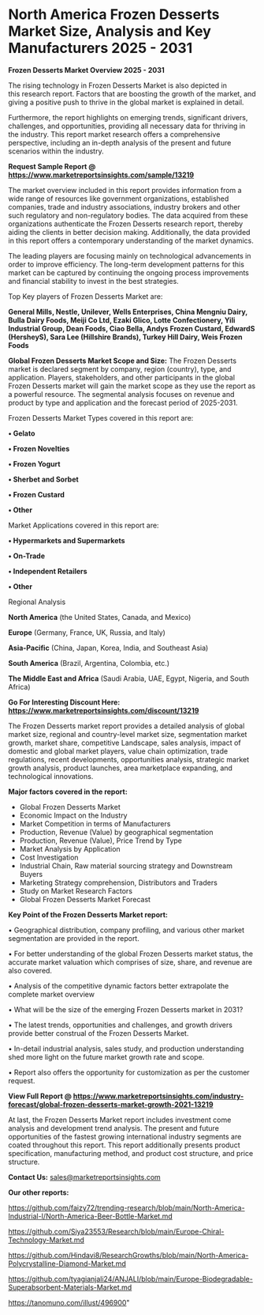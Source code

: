 # North America Frozen Desserts Market Size, Analysis and Key Manufacturers 2025 - 2031

<Strong> Frozen Desserts Market Overview 2025 - 2031</strong>

The rising technology in Frozen Desserts Market is also depicted in this research report. Factors that are boosting the growth of the market, and giving a positive push to thrive in the global market is explained in detail.

Furthermore, the report highlights on emerging trends, significant drivers, challenges, and opportunities, providing all necessary data for thriving in the industry. This report market research offers a comprehensive perspective, including an in-depth analysis of the present and future scenarios within the industry.

<strong>Request Sample Report @ <a href=https://www.marketreportsinsights.com/sample/13219>https://www.marketreportsinsights.com/sample/13219</a></strong>

The market overview included in this report provides information from a wide range of resources like government organizations, established companies, trade and industry associations, industry brokers and other such regulatory and non-regulatory bodies. The data acquired from these organizations authenticate the Frozen Desserts research report, thereby aiding the clients in better decision making. Additionally, the data provided in this report offers a contemporary understanding of the market dynamics.

The leading players are focusing mainly on technological advancements in order to improve efficiency. The long-term development patterns for this market can be captured by continuing the ongoing process improvements and financial stability to invest in the best strategies.

Top Key players of Frozen Desserts Market are:

<strong>General Mills, Nestle, Unilever, Wells Enterprises, China Mengniu Dairy, Bulla Dairy Foods, Meiji Co Ltd, Ezaki Glico, Lotte Confectionery, Yili Industrial Group, Dean Foods, Ciao Bella, Andys Frozen Custard, EdwardS (HersheyS), Sara Lee (Hillshire Brands), Turkey Hill Dairy, Weis Frozen Foods</strong>

<strong><b>Global Frozen Desserts Market Scope and Size:</b></strong>
The Frozen Desserts market is declared segment by company, region (country), type, and application. Players, stakeholders, and other participants in the global Frozen Desserts market will gain the market scope as they use the report as a powerful resource. The segmental analysis focuses on revenue and product by type and application and the forecast period of 2025-2031.

Frozen Desserts Market Types covered in this report are:

<strong>• Gelato

• Frozen Novelties

• Frozen Yogurt

• Sherbet and Sorbet

• Frozen Custard

• Other</strong>

Market Applications covered in this report are:

<strong>• Hypermarkets and Supermarkets

• On-Trade

• Independent Retailers

• Other</strong> 

Regional Analysis

<strong>North America</strong> (the United States, Canada, and Mexico)

<strong>Europe</strong> (Germany, France, UK, Russia, and Italy)

<strong>Asia-Pacific</strong> (China, Japan, Korea, India, and Southeast Asia)

<strong>South America</strong> (Brazil, Argentina, Colombia, etc.)

<strong>The Middle East and Africa</strong> (Saudi Arabia, UAE, Egypt, Nigeria, and South Africa)

<strong>Go For Interesting Discount Here: <a href=https://www.marketreportsinsights.com/discount/13219>https://www.marketreportsinsights.com/discount/13219</a></strong>

The Frozen Desserts market report provides a detailed analysis of global market size, regional and country-level market size, segmentation market growth, market share, competitive Landscape, sales analysis, impact of domestic and global market players, value chain optimization, trade regulations, recent developments, opportunities analysis, strategic market growth analysis, product launches, area marketplace expanding, and technological innovations.

<strong><b>Major factors covered in the report:</b></strong>
<ul>
  <li>Global Frozen Desserts Market </li>
  <li>Economic Impact on the Industry</li>
  <li>Market Competition in terms of Manufacturers</li>
  <li>Production, Revenue (Value) by geographical segmentation</li>
  <li>Production, Revenue (Value), Price Trend by Type</li>
  <li>Market Analysis by Application</li>
  <li>Cost Investigation</li>
  <li>Industrial Chain, Raw material sourcing strategy and Downstream Buyers</li>
  <li>Marketing Strategy comprehension, Distributors and Traders</li>
  <li>Study on Market Research Factors</li>
  <li>Global Frozen Desserts Market Forecast</li>
</ul>

<strong><b>Key Point of the Frozen Desserts Market report:</b></strong>

• Geographical distribution, company profiling, and various other market segmentation are provided in the report.

• For better understanding of the global Frozen Desserts market status, the accurate market valuation which comprises of size, share, and revenue are also covered.

• Analysis of the competitive dynamic factors better extrapolate the complete market overview

• What will be the size of the emerging Frozen Desserts market in 2031?

• The latest trends, opportunities and challenges, and growth drivers provide better construal of the Frozen Desserts Market.

• In-detail industrial analysis, sales study, and production understanding shed more light on the future market growth rate and scope.

• Report also offers the opportunity for customization as per the customer request.

<strong><b>View Full Report @ <a href=https://www.marketreportsinsights.com/industry-forecast/global-frozen-desserts-market-growth-2021-13219>https://www.marketreportsinsights.com/industry-forecast/global-frozen-desserts-market-growth-2021-13219</a></b></strong>


At last, the Frozen Desserts Market report includes investment come analysis and development trend analysis. The present and future opportunities of the fastest growing international industry segments are coated throughout this report. This report additionally presents product specification, manufacturing method, and product cost structure, and price structure.

<strong>Contact Us:</strong>
sales@marketreportsinsights.com

<strong>Our other reports:</strong>

<a href=https://github.com/faizy72/trending-research/blob/main/North-America-Industrial-I/North-America-Beer-Bottle-Market.md>https://github.com/faizy72/trending-research/blob/main/North-America-Industrial-I/North-America-Beer-Bottle-Market.md</a>

<a href=https://github.com/Siya23553/Research/blob/main/Europe-Chiral-Technology-Market.md>https://github.com/Siya23553/Research/blob/main/Europe-Chiral-Technology-Market.md</a>

<a href=https://github.com/Hindavi8/ResearchGrowths/blob/main/North-America-Polycrystalline-Diamond-Market.md>https://github.com/Hindavi8/ResearchGrowths/blob/main/North-America-Polycrystalline-Diamond-Market.md</a>

<a href=https://github.com/tyagianjali24/ANJALI/blob/main/Europe-Biodegradable-Superabsorbent-Materials-Market.md>https://github.com/tyagianjali24/ANJALI/blob/main/Europe-Biodegradable-Superabsorbent-Materials-Market.md</a>

<a href=https://tanomuno.com/illust/496900>https://tanomuno.com/illust/496900</a>"
